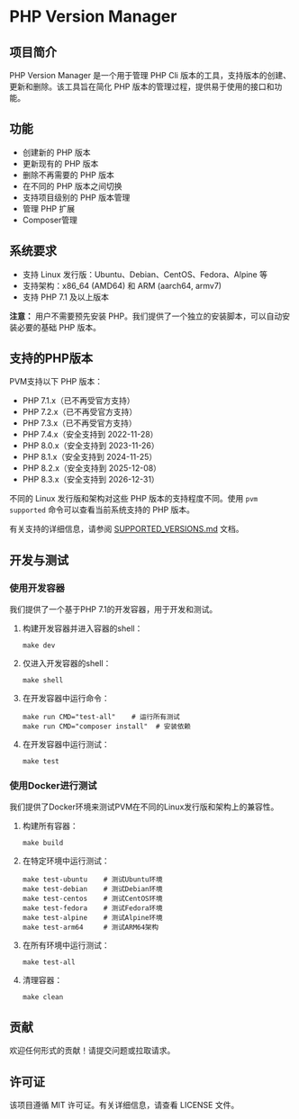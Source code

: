 # PHP Version Manager

## 项目简介
PHP Version Manager 是一个用于管理 PHP Cli 版本的工具，支持版本的创建、更新和删除。该工具旨在简化 PHP 版本的管理过程，提供易于使用的接口和功能。

## 功能
- 创建新的 PHP 版本
- 更新现有的 PHP 版本
- 删除不再需要的 PHP 版本
- 在不同的 PHP 版本之间切换
- 支持项目级别的 PHP 版本管理
- 管理 PHP 扩展
- Composer管理

## 系统要求

- 支持 Linux 发行版：Ubuntu、Debian、CentOS、Fedora、Alpine 等
- 支持架构：x86_64 (AMD64) 和 ARM (aarch64, armv7)
- 支持 PHP 7.1 及以上版本

**注意：** 用户不需要预先安装 PHP。我们提供了一个独立的安装脚本，可以自动安装必要的基础 PHP 版本。

## 支持的PHP版本

PVM支持以下 PHP 版本：

- PHP 7.1.x（已不再受官方支持）
- PHP 7.2.x（已不再受官方支持）
- PHP 7.3.x（已不再受官方支持）
- PHP 7.4.x（安全支持到 2022-11-28）
- PHP 8.0.x（安全支持到 2023-11-26）
- PHP 8.1.x（安全支持到 2024-11-25）
- PHP 8.2.x（安全支持到 2025-12-08）
- PHP 8.3.x（安全支持到 2026-12-31）

不同的 Linux 发行版和架构对这些 PHP 版本的支持程度不同。使用 `pvm supported` 命令可以查看当前系统支持的 PHP 版本。

有关支持的详细信息，请参阅 [SUPPORTED_VERSIONS.md](docs/SUPPORTED_VERSIONS.md) 文档。


## 开发与测试

### 使用开发容器

我们提供了一个基于PHP 7.1的开发容器，用于开发和测试。

1. 构建开发容器并进入容器的shell：
   ```
   make dev
   ```

2. 仅进入开发容器的shell：
   ```
   make shell
   ```

3. 在开发容器中运行命令：
   ```
   make run CMD="test-all"    # 运行所有测试
   make run CMD="composer install"  # 安装依赖
   ```

4. 在开发容器中运行测试：
   ```
   make test
   ```

### 使用Docker进行测试

我们提供了Docker环境来测试PVM在不同的Linux发行版和架构上的兼容性。

1. 构建所有容器：
   ```
   make build
   ```

2. 在特定环境中运行测试：
   ```
   make test-ubuntu    # 测试Ubuntu环境
   make test-debian    # 测试Debian环境
   make test-centos    # 测试CentOS环境
   make test-fedora    # 测试Fedora环境
   make test-alpine    # 测试Alpine环境
   make test-arm64     # 测试ARM64架构
   ```

3. 在所有环境中运行测试：
   ```
   make test-all
   ```

4. 清理容器：
   ```
   make clean
   ```



## 贡献
欢迎任何形式的贡献！请提交问题或拉取请求。

## 许可证
该项目遵循 MIT 许可证。有关详细信息，请查看 LICENSE 文件。